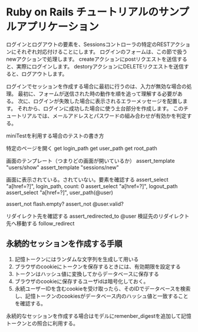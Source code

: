 # Ruby on Rails チュートリアルのサンプルアプリケーション

ログインとログアウトの要素を、Sessionsコントローラの特定のRESTアクションにそれぞれ対応付けることにします。
ログインのフォームは、この節で扱うnewアクションで処理します。
createアクションにpostリクエストを送信すると、実際にログインします。
destoryアクションにDELETEリクエストを送信すると、ログアウトします。

ログインでセッションを作成する場合に最初に行うのは、入力が無効な場合の処理。
最初に、フォームが送信された時の動作を順を追って理解する必要がある。
次に、ログインが失敗した場合に表示されるエラーメッセージを配置します。
それから、ログインに成功した場合に使う土台部分を作成します。
このチュートリアルでは、メールアドレスとパスワードの組み合わせが有効かを判定する。


miniTestを利用する場合のテストの書き方

特定のページを開く
get login_path
get user_path
get root_path

画面のテンプレート（つまりどの画面が開いているか）
assert_template "users/show"
assert_template "sessions/new"

画面に表示されている。されていない。要素を確認する
assert_select "a[href=?]", login_path, count: 0
assert_select "a[href=?]", logout_path
assert_select "a[href=?]", user_path(@user)

assert_not flash.empty?
assert_not @user.valid?

リダイレクト先を確認する
assert_redirected_to @user
検証先のリダイレクト先へ移動する
follow_redirect

## 永続的セッションを作成する手順

1. 記憶トークンにはランダムな文字列を生成して用いる
2. ブラウザのcookieにトークンを保存するときには、有効期限を設定する
3. トークンはハッシュ値に変換してからデータベースに保存する
4. ブラウザのcookieに保存するユーザidは暗号化しておく。
5. 永続ユーザーIDを含むcookieを受け取ったら、そのIDでデータベースを検索し、記憶トークンのcookiesがデータベース内のハッシュ値と一致することを確認する。

永続的なセッションを作成する場合はモデルにremenber_digestを追加して記憶トークンとの照合に利用する。
